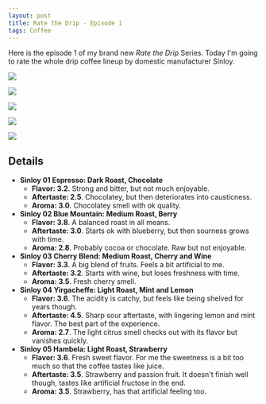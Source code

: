 ```yaml
---
layout: post
title: Rate the Drip - Episode 1
tags: Coffee
---
```


Here is the episode 1 of my brand new *Rate the Drip* Series. Today I'm going to rate the whole drip coffee lineup by domestic manufacturer Sinloy.



![](https://jiaxi-github-pages-photohost.oss-cn-beijing.aliyuncs.com/pyreneesalpaca/images/2021-11-11-sinloy_01.png)

![](https://jiaxi-github-pages-photohost.oss-cn-beijing.aliyuncs.com/pyreneesalpaca/images/2021-11-11-sinloy_02.png)

![](https://jiaxi-github-pages-photohost.oss-cn-beijing.aliyuncs.com/pyreneesalpaca/images/2021-11-11-sinloy_03.png)

![](https://jiaxi-github-pages-photohost.oss-cn-beijing.aliyuncs.com/pyreneesalpaca/images/2021-11-11-sinloy_04.png)

![](https://jiaxi-github-pages-photohost.oss-cn-beijing.aliyuncs.com/pyreneesalpaca/images/2021-11-11-sinloy_05.png)

## Details

- **Sinloy 01 Espresso: Dark Roast, Chocolate**
  - **Flavor: 3.2**. Strong and bitter, but not much enjoyable.
  - **Aftertaste: 2.5**. Chocolatey, but then deteriorates into causticness.
  - **Aroma: 3.0**. Chocolatey smell with ok quality.
- **Sinloy 02 Blue Mountain: Medium Roast, Berry**
  - **Flavor: 3.8**. A balanced roast in all means.
  - **Aftertaste: 3.0**. Starts ok with blueberry, but then sourness grows with time.
  - **Aroma: 2.8**. Probably cocoa or chocolate. Raw but not enjoyable.
- **Sinloy 03 Cherry Blend: Medium Roast, Cherry and Wine**
  - **Flavor: 3.3**. A big blend of fruits. Feels a bit artificial to me.
  - **Aftertaste: 3.2**. Starts with wine, but loses freshness with time.
  - **Aroma: 3.5**. Fresh cherry smell.
- **Sinloy 04 Yirgacheffe: Light Roast, Mint and Lemon**
  - **Flavor: 3.6**. The acidity is catchy, but feels like being shelved for years though.
  - **Aftertaste: 4.5**. Sharp sour aftertaste, with lingering lemon and mint flavor. The best part of the experience.
  - **Aroma: 2.7**. The light citrus smell checks out with its flavor but vanishes quickly.
- **Sinloy 05 Hambela: Light Roast, Strawberry**
  - **Flavor: 3.6**. Fresh sweet flavor. For me the sweetness is a bit too much so that the coffee tastes like juice.
  - **Aftertaste: 3.5**. Strawberry and passion fruit. It doesn't finish well though, tastes like artificial fructose in the end.
  - **Aroma: 3.5**. Strawberry, has that artificial feeling too.

